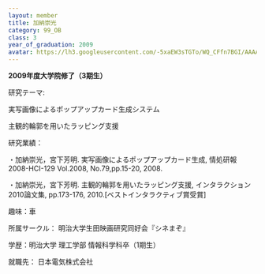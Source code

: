 ```yaml
---
layout: member
title: 加納崇光
category: 99_OB
class: 3
year_of_graduation: 2009
avatar: https://lh3.googleusercontent.com/-5xaEW3sTGTo/WQ_CFfn7BGI/AAAAAAAAqOo/eVWvEw3UYPMV5E-3SsfQbBYachf03RGrgCLcB/p-s300/%25E5%258A%25A0%25E7%25B4%258D%25E5%2590%259B%25E3%2581%259D%25E3%2581%25AE%25EF%25BC%2592.jpg
---
```

**2009年度大学院修了（3期生）**

研究テーマ:

実写画像によるポップアップカード生成システム

主観的輪郭を用いたラッピング支援

研究業績：

・加納崇光，宮下芳明. 実写画像によるポップアップカード生成, 情処研報2008-HCI-129 Vol.2008, No.79,pp.15-20, 2008.

・加納崇光，宮下芳明. 主観的輪郭を用いたラッピング支援, インタラクション2010論文集, pp.173-176, 2010.[ベストインタラクティブ賞受賞]

趣味：車

所属サークル： 明治大学生田映画研究同好会『シネまぞ』

学歴：明治大学 理工学部 情報科学科卒（1期生）

就職先： 日本電気株式会社